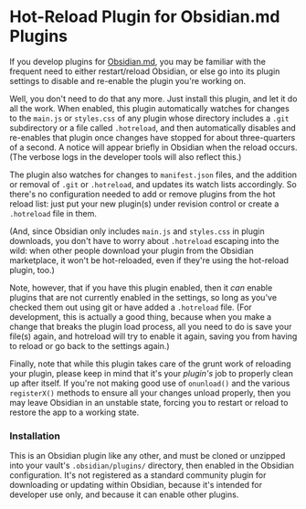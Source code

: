 # Hot-Reload Plugin for Obsidian.md Plugins

If you develop plugins for [Obsidian.md](https://Obsidian.md/), you may be familiar with the frequent need to either restart/reload Obsidian, or else go into its plugin settings to disable and re-enable the plugin you're working on.

Well, you don't need to do that any more.  Just install this plugin, and let it do all the work.  When enabled, this plugin automatically watches for changes to the `main.js` or `styles.css` of any plugin whose directory includes a `.git` subdirectory or a file called `.hotreload`, and then automatically disables and re-enables that plugin once changes have stopped for about three-quarters of a second.  A notice will appear briefly in Obsidian when the reload occurs.  (The verbose logs in the developer tools will also reflect this.)

The plugin also watches for changes to `manifest.json` files, and the addition or removal of `.git` or `.hotreload`, and updates its watch lists accordingly.  So there's no configuration needed to add or remove plugins from the hot reload list: just put your new plugin(s) under revision control or create a `.hotreload` file in them.

(And, since Obsidian only includes `main.js` and `styles.css` in plugin downloads, you don't have to worry about `.hotreload` escaping into the wild: when other people download your plugin from the Obsidian marketplace, it won't be hot-reloaded, even if they're using the hot-reload plugin, too.)

Note, however, that if you have this plugin enabled, then it *can* enable plugins that are not currently enabled in the settings, so long as you've checked them out using git or have added a `.hotreload` file.  (For development, this is actually a good thing, because when you make a change that breaks the plugin load process, all you need to do is save your file(s) again, and hotreload will try to enable it again, saving you from having to reload or go back to the settings again.)

Finally, note that while this plugin takes care of the grunt work of reloading your plugin, please keep in mind that it's your *plugin's* job to properly clean up after itself.  If you're not making good use of `onunload()` and the various `registerX()` methods to ensure all your changes unload properly, then you may leave Obsidian in an unstable state, forcing you to restart or reload to restore the app to a working state.

### Installation

This is an Obsidian plugin like any other, and must be cloned or unzipped into your vault's `.obsidian/plugins/` directory, then enabled in the Obsidian configuration.  It's not registered as a standard community plugin for downloading or updating within Obsidian, because it's intended for developer use only, and because it can enable other plugins.